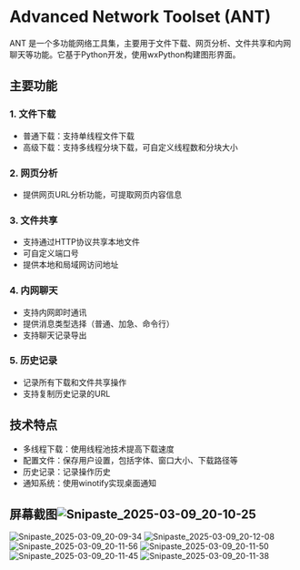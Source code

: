 
# Advanced Network Toolset (ANT)

ANT 是一个多功能网络工具集，主要用于文件下载、网页分析、文件共享和内网聊天等功能。它基于Python开发，使用wxPython构建图形界面。

## 主要功能

### 1. 文件下载
- 普通下载：支持单线程文件下载
- 高级下载：支持多线程分块下载，可自定义线程数和分块大小

### 2. 网页分析
- 提供网页URL分析功能，可提取网页内容信息

### 3. 文件共享
- 支持通过HTTP协议共享本地文件
- 可自定义端口号
- 提供本地和局域网访问地址

### 4. 内网聊天
- 支持内网即时通讯
- 提供消息类型选择（普通、加急、命令行）
- 支持聊天记录导出

### 5. 历史记录
- 记录所有下载和文件共享操作
- 支持复制历史记录的URL

## 技术特点

- 多线程下载：使用线程池技术提高下载速度
- 配置文件：保存用户设置，包括字体、窗口大小、下载路径等
- 历史记录：记录操作历史
- 通知系统：使用winotify实现桌面通知

## 屏幕截图![Snipaste_2025-03-09_20-10-25](https://github.com/user-attachments/assets/5f91b6d7-4cce-4272-a73a-559460746777)

![Snipaste_2025-03-09_20-09-34](https://github.com/user-attachments/assets/4dfcd6cd-dd2d-4aef-b563-e82cfee4974f)
![Snipaste_2025-03-09_20-12-08](https://github.com/user-attachments/assets/de9e87bf-b113-4826-b7ed-5d548e41cf45)
![Snipaste_2025-03-09_20-11-56](https://github.com/user-attachments/assets/a140ae4a-8bd1-4566-a928-1c143508ef6e)
![Snipaste_2025-03-09_20-11-50](https://github.com/user-attachments/assets/a65a9f79-e48b-4296-9a74-f98492097648)
![Snipaste_2025-03-09_20-11-45](https://github.com/user-attachments/assets/85aecd44-db16-4c5c-bd07-4d774de6c729)
![Snipaste_2025-03-09_20-11-38](https://github.com/user-attachments/assets/8933efbc-598c-4197-95c1-f2d842b91e8b)

